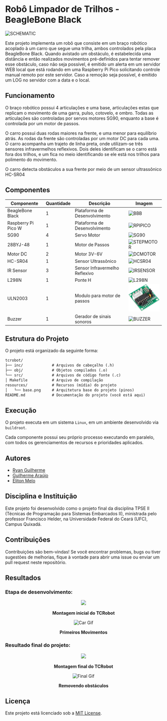 # Robô Limpador de Trilhos - BeagleBone Black

![SCHEMATIC](resources/SCHEMATIC.png)

Este projeto implementa um robô que consiste em um braço robótico acoplado à um carro que segue uma trilha, ambos controlados pela placa BeagleBone Black. Quando avistado um obstáculo, é estabelecida uma distância e então realizados movimentos pré-definidos para tentar remover esse obstáculo, caso não seja possível, é emitido um alerta em um servidor WEB local que está rodando em uma Raspberry Pi Pico solicitando controle manual remoto por este servidor. Caso a remoção seja possível, é emitido um LOG no servidor com a data e o local.

## Funcionamento

O braço robótico possui 4 articulações e uma base, articulações estas que replicam o movimento de uma garra, pulso, cotovelo, e ombro. Todas as articulações são controladas por servos motores SG90, enquanto a base é controlada por um motor de passos.

O carro possui duas rodas maiores na frente, e uma menor para equilíbrio atrás. As rodas da frente são controladas por um motor DC para cada uma. O carro acompanha um trajeto de linha preta, onde utilizam-se três sensores infravermelhos reflexivos. Dois deles identificam se o carro está fora dos trilhos, e um fica no meio identificando se ele está nos trilhos para polimento do movimento.

O carro detecta obstáculos a sua frente por meio de um sensor ultrassônico HC-SR04

## Componentes
| Componente | Quantidade | Descrição | Imagem |
| ---------- |------------| --------- | ------ |
| BeagleBone Black | 1          | Plataforma de Desenvolvimento | ![BBB](resources/bbb.png) | 
| Raspberry Pi Pico W | 1          | Plataforma de Desenvolvimento | ![RPIPICO](resources/rpipico.png) |
| SG90 | 4          | Servo Motor | ![SG90](resources/sg90.png) |
| 28BYJ-48 | 1          | Motor de Passos | ![STEPMOTOR](resources/stepmotor.png) |
| Motor DC | 2          | Motor 3V-6V | ![DCMOTOR](resources/dcmotor.png) |
| HC-SR04 | 1          | Sensor Ultrassônico | ![HCSR04](resources/hcsr04.png) |
| IR Sensor | 3          | Sensor Infravermelho Reflexivo | ![IRSENSOR](resources/irsensor.png) |
| L298N | 1          | Ponte H | ![L298N](resources/l298n.png)|
| ULN2003 | 1 | Modulo para motor de passos | ![ULN2003](resources/uln2003.png) |
| Buzzer | 1 | Gerador de sinais sonoros | ![BUZZER](resources/buzzer.png) |



## Estrutura do Projeto

O projeto está organizado da seguinte forma:

```
tcrobot/
├── inc/             # Arquivos de cabeçalho (.h)
├── obj/             # Objetos compilados (.o)
└── src/             # Arquivos de código fonte (.c)
│ Makefile           # Arquivo de compilação
resources/           # Recursos (mídia) do projeto
│   └── base.png     # Arquitetura base do projeto (pinos)
README.md            # Documentação do projeto (você está aqui)
```

## Execução

O projeto executa em um sistema `Linux`, em um ambiente desenvolvido via `buildroot`.

Cada componente possui seu próprio processo executando em paralelo, com todos os gerenciamentos de recursos e prioridades aplicados.

## Autores

- [Ryan Guilherme](https://github.com/ryanguilherme)
- [Guilherme Araújo](https://github.com/guiaf04)
- [Éliton Melo](https://github.com/elitonnmelo)

## Disciplina e Instituição

Este projeto foi desenvolvido como o projeto final da disciplina TPSE II (Técnicas de Programação para Sistemas Embarcados II), ministrada pelo professor Francisco Helder, na Universidade Federal do Ceará (UFC), Campus Quixadá.

## Contribuições

Contribuições são bem-vindas! Se você encontrar problemas, bugs ou tiver sugestões de melhorias, fique à vontade para abrir uma issue ou enviar um pull request neste repositório.

## Resultados

### Etapa de desenvolvimento:

<div align="center">
    <img src="resources/car.png"></img>

**Montagem inicial do TCRobot**
</div>

<div align="center">
    <img src="resources/car.gif" alt="Car Gif"></img>

**Primeiros Movimentos**      
</div>

### Resultado final do projeto:

<div align="center">
    <img src="resources/final.png"></img>
    
**Montagem final do TCRobot**
</div>

<div align="center">
    <img src="resources/final.gif" alt="Final Gif"></img>

**Removendo obstáculos**
</div>



## Licença

Este projeto está licenciado sob a [MIT License](LICENSE).
